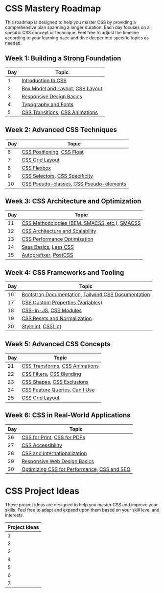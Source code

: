 # CSS Mastery Roadmap

This roadmap is designed to help you master CSS by providing a comprehensive plan spanning a longer duration. Each day focuses on a specific CSS concept or technique. Feel free to adjust the timeline according to your learning pace and dive deeper into specific topics as needed.

## Week 1: Building a Strong Foundation

| Day | Topic |
|---|---|
| 1 | [Introduction to CSS](https://developer.mozilla.org/en-US/docs/Learn/CSS/First_steps/Getting_started) |
| 2 | [Box Model and Layout](https://developer.mozilla.org/en-US/docs/Learn/CSS/Building_blocks/The_box_model), [CSS Layout](https://developer.mozilla.org/en-US/docs/Learn/CSS/CSS_layout) |
| 3 | [Responsive Design Basics](https://developer.mozilla.org/en-US/docs/Learn/CSS/CSS_layout/Responsive_Design) |
| 4 | [Typography and Fonts](https://developer.mozilla.org/en-US/docs/Learn/CSS/Styling_text/Fundamentals) |
| 5 | [CSS Transitions](https://developer.mozilla.org/en-US/docs/Web/CSS/CSS_Transitions/Using_CSS_transitions), [CSS Animations](https://developer.mozilla.org/en-US/docs/Web/CSS/CSS_Animations/Using_CSS_animations) |

## Week 2: Advanced CSS Techniques

| Day | Topic |
|---|---|
| 6 | [CSS Positioning](https://developer.mozilla.org/en-US/docs/Learn/CSS/CSS_layout/Positioning), [CSS Float](https://developer.mozilla.org/en-US/docs/Learn/CSS/CSS_layout/Floats) |
| 7 | [CSS Grid Layout](https://developer.mozilla.org/en-US/docs/Web/CSS/CSS_Grid_Layout) |
| 8 | [CSS Flexbox](https://developer.mozilla.org/en-US/docs/Learn/CSS/CSS_layout/Flexbox) |
| 9 | [CSS Selectors](https://developer.mozilla.org/en-US/docs/Web/CSS/CSS_Selectors), [CSS Specificity](https://developer.mozilla.org/en-US/docs/Web/CSS/Specificity) |
| 10 | [CSS Pseudo-classes](https://developer.mozilla.org/en-US/docs/Web/CSS/Pseudo-classes), [CSS Pseudo-elements](https://developer.mozilla.org/en-US/docs/Web/CSS/Pseudo-elements) |

## Week 3: CSS Architecture and Optimization

| Day | Topic |
|---|---|
| 11 | [CSS Methodologies (BEM, SMACSS, etc.)](http://getbem.com/introduction/), [SMACSS](https://smacss.com/) |
| 12 | [CSS Architecture and Scalability](https://smacss.com/) |
| 13 | [CSS Performance Optimization](https://developer.mozilla.org/en-US/docs/Learn/CSS/CSS_layout/Optimizing_CSS) |
| 14 | [Sass Basics](https://sass-lang.com/guide), [Less CSS](http://lesscss.org/) |
| 15 | [Autoprefixer](https://autoprefixer.github.io/), [PostCSS](https://postcss.org/) |

## Week 4: CSS Frameworks and Tooling

| Day | Topic |
|---|---|
| 16 | [Bootstrap Documentation](https://getbootstrap.com/docs/), [Tailwind CSS Documentation](https://tailwindcss.com/docs) |
| 17 | [CSS Custom Properties (Variables)](https://developer.mozilla.org/en-US/docs/Web/CSS/Using_CSS_custom_properties) |
| 18 | [CSS-in-JS](https://cssinjs.org/), [CSS Modules](https://css-modules.github.io/css-modules/) |
| 19 | [CSS Resets and Normalization](https://developer.mozilla.org/en-US/docs/Learn/CSS/Building_blocks/Cascade_and_inheritance) |
| 20 | [Stylelint](https://stylelint.io/), [CSSLint](https://csslint.net/) |

## Week 5: Advanced CSS Concepts

| Day | Topic |
|---|---|
| 21 | [CSS Transforms](https://developer.mozilla.org/en-US/docs/Web/CSS/CSS_Transforms/Using_CSS_transforms), [CSS Animations](https://developer.mozilla.org/en-US/docs/Web/CSS/CSS_Animations/Using_CSS_animations) |
| 22 | [CSS Filters](https://developer.mozilla.org/en-US/docs/Web/CSS/filter), [CSS Blending](https://developer.mozilla.org/en-US/docs/Web/CSS/mix-blend-mode) |
| 23 | [CSS Shapes](https://developer.mozilla.org/en-US/docs/Web/CSS/CSS_Shapes/Using_CSS_shapes), [CSS Exclusions](https://developer.mozilla.org/en-US/docs/Web/CSS/Exclusions) |
| 24 | [CSS Feature Queries](https://developer.mozilla.org/en-US/docs/Web/CSS/@supports), [Can I Use](https://caniuse.com/) |
| 25 | [CSS Grid Layout](https://developer.mozilla.org/en-US/docs/Web/CSS/CSS_Grid_Layout) |

## Week 6: CSS in Real-World Applications

| Day | Topic |
|---|---|
| 26 | [CSS for Print](https://developer.mozilla.org/en-US/docs/Web/Guide/Printing), [CSS for PDFs](https://www.smashingmagazine.com/2015/01/designing-for-print-with-css/) |
| 27 | [CSS Accessibility](https://developer.mozilla.org/en-US/docs/Learn/Accessibility/CSS_and_JavaScript) |
| 28 | [CSS and Internationalization](https://developer.mozilla.org/en-US/docs/Web/Localization/CSS_and_Internationalization) |
| 29 | [Responsive Web Design Basics](https://developer.mozilla.org/en-US/docs/Learn/CSS/CSS_layout/Responsive_Design) |
| 30 | [Optimizing CSS for Performance](https://web.dev/extract-critical-css/), [CSS and SEO](https://developers.google.com/search/docs/guides/css-content-visibility) |

# CSS Project Ideas

These project ideas are designed to help you master CSS and improve your skills. Feel free to adapt and expand upon them based on your skill level and interests.

| Project Ideas |
|---|
| 1 | [Personal Blog](https://youtu.be/Aj7HLsJenVg)
| 2 | [E-commerce Product Grid](https://youtu.be/eXEJivFJpSU)
| 3 | [Image Gallery](https://youtu.be/Trw_9lisYVY)
| 4 | [Animated Landing Page](https://youtu.be/-r2axaJUaP8)
| 5 | [Social Media Profile](https://youtu.be/RrWUAmh93r4)
| 6 | [Responsive Navigation Menu](https://youtu.be/oLgtucwjVII)
| 7 | [Interactive Forms](https://youtu.be/G8mYjB_sT0o)
